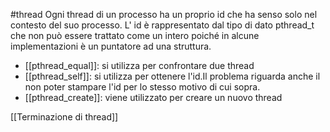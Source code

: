 #thread
Ogni thread di un processo ha un proprio id che ha senso solo nel contesto del suo processo.
L' id è rappresentato dal tipo di dato pthread_t che non può essere trattato come un intero poiché in alcune implementazioni è un puntatore ad una struttura.

- [[pthread_equal]]: si utilizza per confrontare due thread
-  [[pthread_self]]: si utilizza per ottenere l'id.Il problema riguarda anche il non poter stampare l'id per lo stesso motivo di cui sopra.
- [[pthread_create]]: viene utilizzato per creare un nuovo thread

[[Terminazione di thread]]



